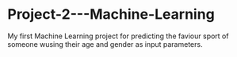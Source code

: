 # Project-2---Machine-Learning

My first Machine Learning project for predicting the faviour sport of someone wusing their age and gender as input parameters. 
